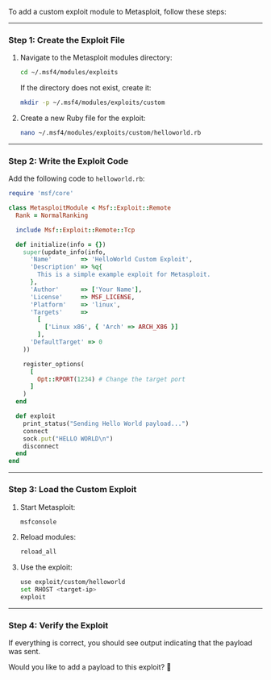 To add a custom exploit module to Metasploit, follow these steps:

---

### **Step 1: Create the Exploit File**
1. Navigate to the Metasploit modules directory:
   ```bash
   cd ~/.msf4/modules/exploits
   ```
   If the directory does not exist, create it:
   ```bash
   mkdir -p ~/.msf4/modules/exploits/custom
   ```

2. Create a new Ruby file for the exploit:
   ```bash
   nano ~/.msf4/modules/exploits/custom/helloworld.rb
   ```

---

### **Step 2: Write the Exploit Code**
Add the following code to `helloworld.rb`:

```ruby
require 'msf/core'

class MetasploitModule < Msf::Exploit::Remote
  Rank = NormalRanking

  include Msf::Exploit::Remote::Tcp

  def initialize(info = {})
    super(update_info(info,
      'Name'        => 'HelloWorld Custom Exploit',
      'Description' => %q{
        This is a simple example exploit for Metasploit.
      },
      'Author'      => ['Your Name'],
      'License'     => MSF_LICENSE,
      'Platform'    => 'linux',
      'Targets'     =>
        [
          ['Linux x86', { 'Arch' => ARCH_X86 }]
        ],
      'DefaultTarget' => 0
    ))

    register_options(
      [
        Opt::RPORT(1234) # Change the target port
      ]
    )
  end

  def exploit
    print_status("Sending Hello World payload...")
    connect
    sock.put("HELLO WORLD\n")
    disconnect
  end
end
```

---

### **Step 3: Load the Custom Exploit**
1. Start Metasploit:
   ```bash
   msfconsole
   ```

2. Reload modules:
   ```bash
   reload_all
   ```

3. Use the exploit:
   ```bash
   use exploit/custom/helloworld
   set RHOST <target-ip>
   exploit
   ```

---

### **Step 4: Verify the Exploit**
If everything is correct, you should see output indicating that the payload was sent.

Would you like to add a payload to this exploit? 🚀